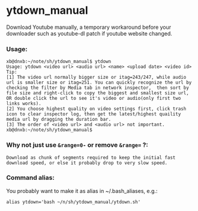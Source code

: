 # ytdown_manual
Download Youtube manually, a temporary workaround before your downloader such as youtube-dl patch if youtube website changed. 

### Usage:

    xb@dnxb:~/note/sh/ytdown_manual$ ytdown 
    Usage: ytdown <video url> <audio url> <name> <upload date> <video id>
    Tip: 
    [1] The video url normally bigger size or itag=243/247, while audio url is smaller size or itag=251. You can quickly recognize the url by checking the filter by Media tab in network inspector,  then sort by file size and right-click to copy the biggest and smallest size url, OR double click the url to see it's video or audio(only first two links works).
    [2] You choose highest quality on video settings first, click trash icon to clear inspector log, then get the latest/highest quaility media url by dragging the duration bar.
    [3] The order of <video url> and <audio url> not important.
    xb@dnxb:~/note/sh/ytdown_manual$ 

### Why not just use `&range=0-` or remove `&range=` ?:

    Download as chunk of segments required to keep the initial fast download speed, or else it probably drop to very slow speed.

### Command alias:

You probably want to make it as alias in ~/.bash_aliases, e.g.:

    alias ytdown='bash ~/n/sh/ytdown_manual/ytdown.sh'
